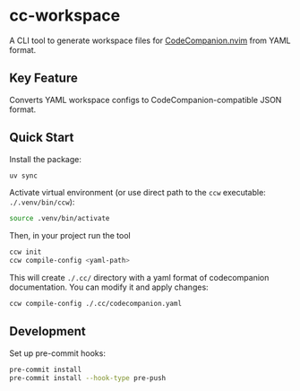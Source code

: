 # cc-workspace

A CLI tool to generate workspace files for [CodeCompanion.nvim](https://github.com/olimorris/codecompanion.nvim) from YAML format.

## Key Feature
Converts YAML workspace configs to CodeCompanion-compatible JSON format.

## Quick Start

Install the package:
```bash
uv sync
```

Activate virtual environment (or use direct path to the `ccw` executable: `./.venv/bin/ccw`):
```bash
source .venv/bin/activate
```

Then, in your project run the tool
```bash
ccw init
ccw compile-config <yaml-path>
```

This will create `./.cc/` directory with a yaml format of codecompanion documentation. You can modify it and apply changes:

```bash
ccw compile-config ./.cc/codecompanion.yaml
```

## Development
Set up pre-commit hooks:
```bash
pre-commit install
pre-commit install --hook-type pre-push
```
